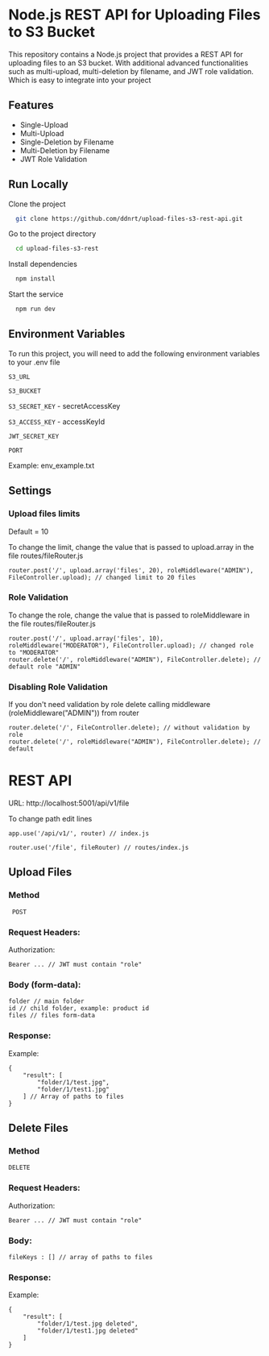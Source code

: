 
# Node.js REST API for Uploading Files to S3 Bucket

This repository contains a Node.js project that provides a REST API for uploading files to an S3 bucket. With additional advanced functionalities such as multi-upload, multi-deletion by filename, and JWT role validation. Which is easy to integrate into your project



## Features

- Single-Upload
- Multi-Upload
- Single-Deletion by Filename
- Multi-Deletion by Filename
- JWT Role Validation


## Run Locally

Clone the project

```bash
  git clone https://github.com/ddnrt/upload-files-s3-rest-api.git
```
Go to the project directory
```bash
  cd upload-files-s3-rest
```
Install dependencies

```bash
  npm install
```

Start the service

```bash
  npm run dev
```

## Environment Variables

To run this project, you will need to add the following environment variables to your .env file

`S3_URL`

`S3_BUCKET`

`S3_SECRET_KEY` - secretAccessKey

`S3_ACCESS_KEY` - accessKeyId

`JWT_SECRET_KEY`

`PORT`

Example: env_example.txt

## Settings

### Upload files limits
Default = 10

To change the limit, change the value that is passed to upload.array in the file routes/fileRouter.js
```
router.post('/', upload.array('files', 20), roleMiddleware("ADMIN"), FileController.upload); // changed limit to 20 files
```

### Role Validation
To change the role, change the value that is passed to roleMiddleware in the file routes/fileRouter.js 
```
router.post('/', upload.array('files', 10), roleMiddleware("MODERATOR"), FileController.upload); // changed role to "MODERATOR"
router.delete('/', roleMiddleware("ADMIN"), FileController.delete); // default role "ADMIN"
```
### Disabling Role Validation
If you don't need validation by role delete calling middleware (roleMiddleware("ADMIN")) from router
```
router.delete('/', FileController.delete); // without validation by role
router.delete('/', roleMiddleware("ADMIN"), FileController.delete); // default

```

# REST API
URL: http://localhost:5001/api/v1/file

To change path edit lines
```
app.use('/api/v1/', router) // index.js

router.use('/file', fileRouter) // routes/index.js
```

## Upload Files

### Method
``` POST```

### Request Headers:

Authorization:
```
Bearer ... // JWT must contain "role"
```

### Body (form-data):
```
folder // main folder
id // child folder, example: product id
files // files form-data
```

### Response:

Example: 
```
{
    "result": [
        "folder/1/test.jpg",
        "folder/1/test1.jpg"
    ] // Array of paths to files
}
```

## Delete Files

### Method
``` DELETE ```

### Request Headers:

Authorization:
```
Bearer ... // JWT must contain "role"
```

### Body:
```
fileKeys : [] // array of paths to files
```

### Response:

Example: 
```
{
    "result": [
        "folder/1/test.jpg deleted",
        "folder/1/test1.jpg deleted"
    ]
}
```
